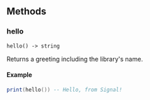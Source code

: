 ## Methods

### hello
```
hello() -> string
```

Returns a greeting including the library's name.

#### Example
```lua
print(hello()) -- Hello, from Signal!
```

